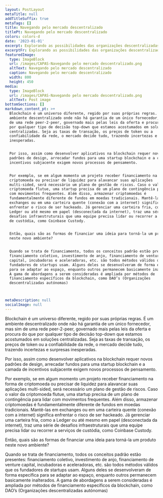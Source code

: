 ```yaml
---
layout: PostLayout
metaTitle: null
addTitleSuffix: true
metaTags: []
title: Navegando pelo mercado descentralizado
titlePt: Navegando pelo mercado descentralizado
colors: colors-d
date: '2023-01-01'
excerpt: Explorando as possibilidades das organizações descentralizadas autónomas.
excerptFr: Explorando as possibilidades das organizações descentralizadas autónomas.
featuredImage:
  type: ImageBlock
  url: /images/CAPAS-Navegando pelo mercado descentralizado.png
  altText: Navegando pelo mercado descentralizado
  caption: Navegando pelo mercado descentralizado
  width: 800
  height: 450
media:
  type: ImageBlock
  url: /images/CAPAS-Navegando pelo mercado descentralizado.png
  altText: Post image
bottomSections: []
markdown_content_pt: >+
  Blockchain é um universo diferente, regido por suas próprias regras. É um
  ambiente descentralizado onde não há garantia de um único fornecedor, mas sim
  de uma rede peer-2-peer, governado mais pelas leis da oferta e procura do que
  por qualquer tipo de decisão top-down que estamos acostumados em soluções
  centralizadas. Seja as taxas de transação, os preços de token ou a
  confiabilidade da rede, o mercado decide tudo, trazendo incertezas e surpresas
  inesperadas.


  Por isso, assim como desenvolver aplicativos na blockchain requer novos
  padrões de design, arrecadar fundos para uma startup blockchain e a camada de
  incentivos subjacente exigem novos processos de pensamento.


  Por exemplo, se em algum momento um projeto receber financiamento na forma de
  criptomoeda ou precisar de liquidez para alavancar suas aplicações
  multi-sided, será necessário um plano de gestão de riscos. Caso o valor da
  criptomoeda flutue, uma startup precisa de um plano de contingência para lidar
  com movimentos frequentes. Além disso, armazenar criptomoedas é
  fundamentalmente diferente de fundos em moedas tradicionais. Mantê-las em
  exchanges ou em uma carteira quente (conexão com a internet) significa
  enfrentar o risco de ser hackeado. Já gerenciar uma carteira fria, como a
  Ledger ou até mesmo em papel (desconectada da internet), traz uma série de
  desafios infraestruturais que uma equipe precisa lidar ou recorrer a serviços
  de custódia, como Coinbase Custody.


  Então, quais são as formas de financiar uma ideia para torná-la um produto
  neste novo ambiente?


  Quando se trata de financiamento, todos os conceitos padrão estão presentes:
  financiamento coletivo, investimento de anjo, financiamento de venture
  capital, incubadoras e aceleradoras, etc. são todos métodos válidos que os
  fundadores de startups usam. Alguns deles se desenvolveram de forma específica
  para se adaptar ao espaço, enquanto outros permanecem basicamente inalterados.
  A gama de abordagens a serem consideradas é ampliada por métodos de
  financiamento específicos da blockchain, como DAO’s (Organizações
  descentralizadas autónomas)



metaDescription: null
socialImage: null
---
```

Blockchain é um universo diferente, regido por suas próprias regras. É um ambiente descentralizado onde não há garantia de um único fornecedor, mas sim de uma rede peer-2-peer, governado mais pelas leis da oferta e procura do que por qualquer tipo de decisão top-down que estamos acostumados em soluções centralizadas. Seja as taxas de transação, os preços de token ou a confiabilidade da rede, o mercado decide tudo, trazendo incertezas e surpresas inesperadas.

Por isso, assim como desenvolver aplicativos na blockchain requer novos padrões de design, arrecadar fundos para uma startup blockchain e a camada de incentivos subjacente exigem novos processos de pensamento.

Por exemplo, se em algum momento um projeto receber financiamento na forma de criptomoeda ou precisar de liquidez para alavancar suas aplicações multi-sided, será necessário um plano de gestão de riscos. Caso o valor da criptomoeda flutue, uma startup precisa de um plano de contingência para lidar com movimentos frequentes. Além disso, armazenar criptomoedas é fundamentalmente diferente de fundos em moedas tradicionais. Mantê-las em exchanges ou em uma carteira quente (conexão com a internet) significa enfrentar o risco de ser hackeado. Já gerenciar uma carteira fria, como a Ledger ou até mesmo em papel (desconectada da internet), traz uma série de desafios infraestruturais que uma equipe precisa lidar ou recorrer a serviços de custódia, como Coinbase Custody.

Então, quais são as formas de financiar uma ideia para torná-la um produto neste novo ambiente?

Quando se trata de financiamento, todos os conceitos padrão estão presentes: financiamento coletivo, investimento de anjo, financiamento de venture capital, incubadoras e aceleradoras, etc. são todos métodos válidos que os fundadores de startups usam. Alguns deles se desenvolveram de forma específica para se adaptar ao espaço, enquanto outros permanecem basicamente inalterados. A gama de abordagens a serem consideradas é ampliada por métodos de financiamento específicos da blockchain, como DAO’s (Organizações descentralizadas autónomas)

